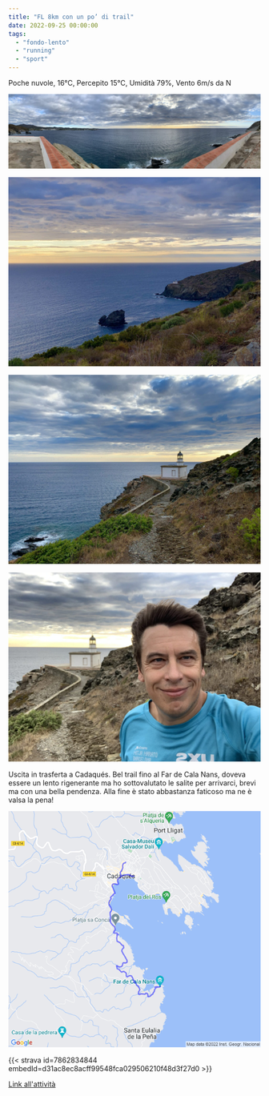 ```yaml
---
title: "FL 8km con un po’ di trail"
date: 2022-09-25 00:00:00
tags: 
  - "fondo-lento"
  - "running"
  - "sport"
---
```


Poche nuvole, 16°C, Percepito 15°C, Umidità 79%, Vento 6m/s da N

![](images/IMG_0377.jpeg)

![](images/IMG_0373.jpeg)

![](images/IMG_0375.jpeg)

![](images/IMG_0376.jpeg)

Uscita in trasferta a Cadaqués. Bel trail fino al Far de Cala Nans, doveva essere un lento rigenerante ma ho sottovalutato le salite per arrivarci, brevi ma con una bella pendenza. Alla fine è stato abbastanza faticoso ma ne è valsa la pena!

![](images/20220925-activity-map.png)

{{< strava id=7862834844 embedId=d31ac8ec8acff99548fca029506210f48d3f27d0 >}}

[Link all'attività](https://strava.com/activities/7862834844)
